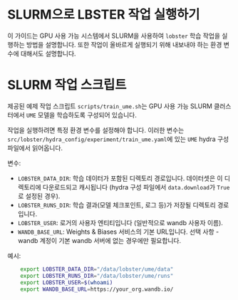 # SLURM으로 LBSTER 작업 실행하기

이 가이드는 GPU 사용 가능 시스템에서 SLURM을 사용하여 `lobster` 학습 작업을 실행하는 방법을 설명합니다. 또한 작업이 올바르게 실행되기 위해 내보내야 하는 환경 변수에 대해서도 설명합니다.

# SLURM 작업 스크립트
제공된 예제 작업 스크립트 `scripts/train_ume.sh`는 GPU 사용 가능 SLURM 클러스터에서 `UME` 모델을 학습하도록 구성되어 있습니다.

작업을 실행하려면 특정 환경 변수를 설정해야 합니다. 이러한 변수는 `src/lobster/hydra_config/experiment/train_ume.yaml`에 있는 `UME` hydra 구성 파일에서 읽어옵니다.

변수:

* `LOBSTER_DATA_DIR`: 학습 데이터가 포함된 디렉토리 경로입니다. 데이터셋은 이 디렉토리에 다운로드되고 캐시됩니다 (hydra 구성 파일에서 `data.download`가 `True`로 설정된 경우).
* `LOBSTER_RUNS_DIR`: 학습 결과(모델 체크포인트, 로그 등)가 저장될 디렉토리 경로입니다.
* `LOBSTER_USER`: 로거의 사용자 엔티티입니다 (일반적으로 wandb 사용자 이름).
* `WANDB_BASE_URL`: Weights & Biases 서비스의 기본 URL입니다. 선택 사항 - wandb 계정이 기본 wandb 서버에 없는 경우에만 필요합니다.

예시:
```bash
    export LOBSTER_DATA_DIR="/data/lobster/ume/data"
    export LOBSTER_RUNS_DIR="/data/lobster/ume/runs"
    export LOBSTER_USER=$(whoami)
    export WANDB_BASE_URL=https://your_org.wandb.io/
```
